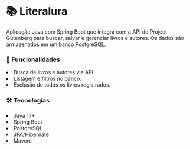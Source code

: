 <h1>📚 Literalura</h1>
Aplicação Java com Spring Boot que integra com a API do Project Gutenberg para buscar, salvar e gerenciar livros e autores.
Os dados são armazenados em um banco PostgreSQL.

<h3>🚀 Funcionalidades</h3>
<li>Busca de livros e autores via API.
<li>Listagem e filtros no banco.
<li>Exclusão de todos os livros registrados.

<h3>🛠 Tecnologias</h3>
<li>Java 17+
<li>Spring Boot
<li>PostgreSQL
<li>JPA/Hibernate
<li>Maven.

